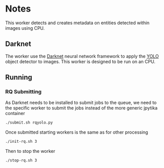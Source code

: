 # Notes
This worker detects and creates metadata on entities detected within images using CPU.

## Darknet
The worker use the [Darknet](https://pjreddie.com/darknet/) neural network framework to apply the [YOLO](https://pjreddie.com/darknet/yolo/) 
object detector to images. This worker is designed to be run on an CPU.

## Running

### RQ Submitting 
As Darknet needs to be installed to submit jobs to the queue, we need to the specific worker to submit the jobs instead of the more generic jpytika container
```bash
./submit.sh rqyolo.py
```
Once submitted starting workers is the same as for other processing
```bash
./init-rq.sh 3
```
Then to stop the worker
```bash
./stop-rq.sh 3
```
